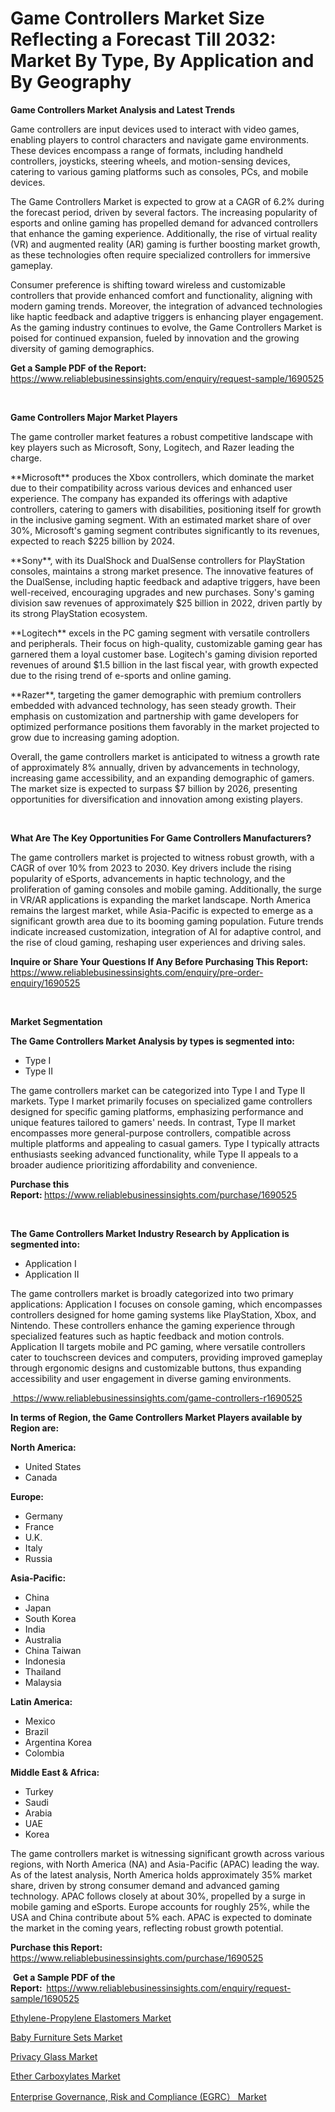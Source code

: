 <p><h1>Game Controllers Market Size Reflecting a Forecast Till 2032: Market By Type, By Application and By Geography</h1></p><p><strong>Game Controllers Market Analysis and Latest Trends</strong></p>
<p><p>Game controllers are input devices used to interact with video games, enabling players to control characters and navigate game environments. These devices encompass a range of formats, including handheld controllers, joysticks, steering wheels, and motion-sensing devices, catering to various gaming platforms such as consoles, PCs, and mobile devices. </p><p>The Game Controllers Market is expected to grow at a CAGR of 6.2% during the forecast period, driven by several factors. The increasing popularity of esports and online gaming has propelled demand for advanced controllers that enhance the gaming experience. Additionally, the rise of virtual reality (VR) and augmented reality (AR) gaming is further boosting market growth, as these technologies often require specialized controllers for immersive gameplay. </p><p>Consumer preference is shifting toward wireless and customizable controllers that provide enhanced comfort and functionality, aligning with modern gaming trends. Moreover, the integration of advanced technologies like haptic feedback and adaptive triggers is enhancing player engagement. As the gaming industry continues to evolve, the Game Controllers Market is poised for continued expansion, fueled by innovation and the growing diversity of gaming demographics.</p></p>
<p><strong>Get a Sample PDF of the Report:&nbsp;</strong> <a href="https://www.reliablebusinessinsights.com/enquiry/request-sample/1690525?utm_campaign=1121&utm_medium=2&utm_source=Github&utm_content=ia&utm_term=06012025&utm_id=game-controllers">https://www.reliablebusinessinsights.com/enquiry/request-sample/1690525</a></p>
<p>&nbsp;</p>
<p><strong>Game Controllers Major Market Players</strong></p>
<p><p>The game controller market features a robust competitive landscape with key players such as Microsoft, Sony, Logitech, and Razer leading the charge. </p><p>**Microsoft** produces the Xbox controllers, which dominate the market due to their compatibility across various devices and enhanced user experience. The company has expanded its offerings with adaptive controllers, catering to gamers with disabilities, positioning itself for growth in the inclusive gaming segment. With an estimated market share of over 30%, Microsoft's gaming segment contributes significantly to its revenues, expected to reach $225 billion by 2024.</p><p>**Sony**, with its DualShock and DualSense controllers for PlayStation consoles, maintains a strong market presence. The innovative features of the DualSense, including haptic feedback and adaptive triggers, have been well-received, encouraging upgrades and new purchases. Sony's gaming division saw revenues of approximately $25 billion in 2022, driven partly by its strong PlayStation ecosystem.</p><p>**Logitech** excels in the PC gaming segment with versatile controllers and peripherals. Their focus on high-quality, customizable gaming gear has garnered them a loyal customer base. Logitech's gaming division reported revenues of around $1.5 billion in the last fiscal year, with growth expected due to the rising trend of e-sports and online gaming.</p><p>**Razer**, targeting the gamer demographic with premium controllers embedded with advanced technology, has seen steady growth. Their emphasis on customization and partnership with game developers for optimized performance positions them favorably in the market projected to grow due to increasing gaming adoption.</p><p>Overall, the game controllers market is anticipated to witness a growth rate of approximately 8% annually, driven by advancements in technology, increasing game accessibility, and an expanding demographic of gamers. The market size is expected to surpass $7 billion by 2026, presenting opportunities for diversification and innovation among existing players.</p></p>
<p>&nbsp;</p>
<p><strong>What Are The Key Opportunities For Game Controllers Manufacturers?</strong></p>
<p><p>The game controllers market is projected to witness robust growth, with a CAGR of over 10% from 2023 to 2030. Key drivers include the rising popularity of eSports, advancements in haptic technology, and the proliferation of gaming consoles and mobile gaming. Additionally, the surge in VR/AR applications is expanding the market landscape. North America remains the largest market, while Asia-Pacific is expected to emerge as a significant growth area due to its booming gaming population. Future trends indicate increased customization, integration of AI for adaptive control, and the rise of cloud gaming, reshaping user experiences and driving sales.</p></p>
<p><strong>Inquire or Share Your Questions If Any Before Purchasing This Report:</strong> <a href="https://www.reliablebusinessinsights.com/enquiry/pre-order-enquiry/1690525?utm_campaign=1121&utm_medium=2&utm_source=Github&utm_content=ia&utm_term=06012025&utm_id=game-controllers">https://www.reliablebusinessinsights.com/enquiry/pre-order-enquiry/1690525</a></p>
<p>&nbsp;</p>
<p><strong>Market Segmentation</strong></p>
<p><strong>The Game Controllers Market Analysis by types is segmented into:</strong></p>
<p><ul><li>Type I</li><li>Type II</li></ul></p>
<p><p>The game controllers market can be categorized into Type I and Type II markets. Type I market primarily focuses on specialized game controllers designed for specific gaming platforms, emphasizing performance and unique features tailored to gamers' needs. In contrast, Type II market encompasses more general-purpose controllers, compatible across multiple platforms and appealing to casual gamers. Type I typically attracts enthusiasts seeking advanced functionality, while Type II appeals to a broader audience prioritizing affordability and convenience.</p></p>
<p><strong>Purchase this Report:&nbsp;</strong><a href="https://www.reliablebusinessinsights.com/purchase/1690525?utm_campaign=1121&utm_medium=2&utm_source=Github&utm_content=ia&utm_term=06012025&utm_id=game-controllers">https://www.reliablebusinessinsights.com/purchase/1690525</a></p>
<p>&nbsp;</p>
<p><strong>The Game Controllers Market Industry Research by Application is segmented into:</strong></p>
<p><ul><li>Application I</li><li>Application II</li></ul></p>
<p><p>The game controllers market is broadly categorized into two primary applications: Application I focuses on console gaming, which encompasses controllers designed for home gaming systems like PlayStation, Xbox, and Nintendo. These controllers enhance the gaming experience through specialized features such as haptic feedback and motion controls. Application II targets mobile and PC gaming, where versatile controllers cater to touchscreen devices and computers, providing improved gameplay through ergonomic designs and customizable buttons, thus expanding accessibility and user engagement in diverse gaming environments.</p></p>
<p><a href="https://www.reliablebusinessinsights.com/game-controllers-r1690525?utm_campaign=1121&utm_medium=2&utm_source=Github&utm_content=ia&utm_term=06012025&utm_id=game-controllers">&nbsp;https://www.reliablebusinessinsights.com/game-controllers-r1690525</a></p>
<p><strong>In terms of Region, the Game Controllers Market Players available by Region are:</strong></p>
<p>
    <p> <strong> North America: </strong>
        <ul>
            <li>United States</li>
            <li>Canada</li>
        </ul>
        </p> 
    <p> <strong> Europe: </strong>
        <ul>
            <li>Germany</li>
            <li>France</li>
            <li>U.K.</li>
            <li>Italy</li>
            <li>Russia</li>
        </ul>
        </p> 
    <p> <strong> Asia-Pacific: </strong>
        <ul>
            <li>China</li>
            <li>Japan</li>
            <li>South Korea</li>
            <li>India</li>
            <li>Australia</li>
            <li>China Taiwan</li>
            <li>Indonesia</li>
            <li>Thailand</li>
            <li>Malaysia</li>
        </ul>
        </p> 
    <p> <strong> Latin America: </strong>
        <ul>
            <li>Mexico</li>
            <li>Brazil</li>
            <li>Argentina Korea</li>
            <li>Colombia</li>
        </ul>
        </p> 
    <p> <strong> Middle East & Africa: </strong>
        <ul>
            <li>Turkey</li>
            <li>Saudi</li>
            <li>Arabia</li>
            <li>UAE</li>
            <li>Korea</li>
        </ul>
    </p>
    </p>
<p><p>The game controllers market is witnessing significant growth across various regions, with North America (NA) and Asia-Pacific (APAC) leading the way. As of the latest analysis, North America holds approximately 35% market share, driven by strong consumer demand and advanced gaming technology. APAC follows closely at about 30%, propelled by a surge in mobile gaming and eSports. Europe accounts for roughly 25%, while the USA and China contribute about 5% each. APAC is expected to dominate the market in the coming years, reflecting robust growth potential.</p></p>
<p><strong>Purchase this Report: </strong><a href="https://www.reliablebusinessinsights.com/purchase/1690525?utm_campaign=1121&utm_medium=2&utm_source=Github&utm_content=ia&utm_term=06012025&utm_id=game-controllers">https://www.reliablebusinessinsights.com/purchase/1690525</a></p>
<p>&nbsp;<strong>Get a Sample PDF of the Report:&nbsp;&nbsp;</strong><a href="https://www.reliablebusinessinsights.com/enquiry/request-sample/1690525?utm_campaign=1121&utm_medium=2&utm_source=Github&utm_content=ia&utm_term=06012025&utm_id=game-controllers">https://www.reliablebusinessinsights.com/enquiry/request-sample/1690525</a></p>
<p><strong></strong></p>
<p><p><a href="https://www.linkedin.com/pulse/ethylene-propylene-elastomers-market-size-demand-supply-ouuye?utm_campaign=1121&utm_medium=2&utm_source=Github&utm_content=ia&utm_term=06012025&utm_id=game-controllers">Ethylene-Propylene Elastomers Market</a></p><p><a href="https://github.com/guneycigdem35/Market-Research-Report-List-5/blob/main/baby-furniture-sets-market.md?utm_campaign=1121&utm_medium=2&utm_source=Github&utm_content=ia&utm_term=06012025&utm_id=game-controllers">Baby Furniture Sets Market</a></p><p><a href="https://github.com/jaquelynhasenaue8/Market-Research-Report-List-1/blob/main/privacy-glass-market.md?utm_campaign=1121&utm_medium=2&utm_source=Github&utm_content=ia&utm_term=06012025&utm_id=game-controllers">Privacy Glass Market</a></p><p><a href="https://www.linkedin.com/pulse/ether-carboxylates-market-analysis-anticipated-53-cagr-growth-uf69e?utm_campaign=1121&utm_medium=2&utm_source=Github&utm_content=ia&utm_term=06012025&utm_id=game-controllers">Ether Carboxylates Market</a></p><p><a href="https://www.linkedin.com/pulse/forecasts-enterprise-governance-risk-compliance-egrc-market-wg5ee?utm_campaign=1121&utm_medium=2&utm_source=Github&utm_content=ia&utm_term=06012025&utm_id=game-controllers">Enterprise Governance, Risk and Compliance (EGRC） Market</a></p></p>